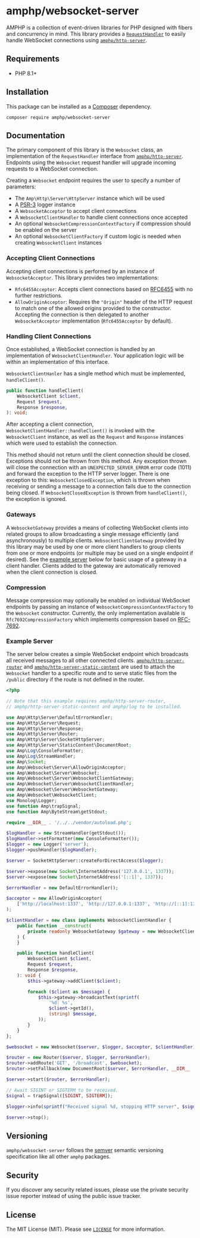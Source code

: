 # amphp/websocket-server

AMPHP is a collection of event-driven libraries for PHP designed with fibers and concurrency in mind.
This library provides a [`RequestHandler`](https://amphp.org/http-server/classes/request-handler) to easily handle WebSocket connections using [`amphp/http-server`](https://github.com/amphp/http-server).

## Requirements

- PHP 8.1+

## Installation

This package can be installed as a [Composer](https://getcomposer.org) dependency.

```
composer require amphp/websocket-server
```

## Documentation

The primary component of this library is the `Websocket` class, an implementation of the `RequestHandler` interface from [`amphp/http-server`](https://github.com/amphp/http-server). Endpoints using the `Websocket` request handler will upgrade incoming requests to a WebSocket connection.

Creating a `Websocket` endpoint requires the user to specify a number of parameters:
- The `Amp\Http\Server\HttpServer` instance which will be used
- A [PSR-3](https://www.php-fig.org/psr/psr-3/) logger instance
- A `WebsocketAcceptor` to accept client connections
- A `WebsocketClientHandler` to handle client connections once accepted
- An optional `WebsocketCompressionContextFactory` if compression should be enabled on the server
- An optional `WebsocketClientFactory` if custom logic is needed when creating `WebsocketClient` instances

### Accepting Client Connections

Accepting client connections is performed by an instance of `WebsocketAcceptor`. This library provides two implementations:
- `Rfc6455Acceptor`: Accepts client connections based on [RFC6455](https://datatracker.ietf.org/doc/html/rfc6455) with no further restrictions.
- `AllowOriginAcceptor`: Requires the `"Origin"` header of the HTTP request to match one of the allowed origins provided to the constructor. Accepting the connection is then delegated to another `WebsocketAcceptor` implementation (`Rfc6455Acceptor` by default).

### Handling Client Connections

Once established, a WebSocket connection is handled by an implementation of `WebsocketClientHandler`. Your application logic will be within an implementation of this interface.

`WebsocketClientHanler` has a single method which must be implemented, `handleClient()`.

```php
public function handleClient(
    WebsocketClient $client,
    Request $request,
    Response $response,
): void;
```

After accepting a client connection, `WebsocketClientHandler::handleClient()` is invoked with the `WebsocketClient` instance, as well as the `Request` and `Response` instances which were used to establish the connection.

This method should not return until the client connection should be closed. Exceptions should not be thrown from this method. Any exception thrown will close the connection with an `UNEXPECTED_SERVER_ERROR` error code (1011) and forward the exception to the HTTP server logger. There is one exception to this: `WebsocketClosedException`, which is thrown when receiving or sending a message to a connection fails due to the connection being closed. If `WebsocketClosedException` is thrown from `handleClient()`, the exception is ignored.

### Gateways

A `WebsocketGateway` provides a means of collecting WebSocket clients into related groups to allow broadcasting a single message efficiently (and asynchronously) to multiple clients. `WebsocketClientGateway` provided by this library may be used by one or more client handlers to group clients from one or more endpoints (or multiple may be used on a single endpoint if desired). See the [example server](#example-server) below for basic usage of a gateway in a client handler. Clients added to the gateway are automatically removed when the client connection is closed.

### Compression

Message compression may optionally be enabled on individual WebSocket endpoints by passing an instance of `WebsocketCompressionContextFactory` to the `Websocket` constructor. Currently, the only implementation available is `Rfc7692CompressionFactory` which implements compression based on [RFC-7692](https://datatracker.ietf.org/doc/html/rfc7692).

### Example Server

The server below creates a simple WebSocket endpoint which broadcasts all received messages to all other connected clients. [`amphp/http-server-router`](https://github.com/amphp/http-server-router) and [`amphp/http-server-static-content`](https://github.com/amphp/http-server-static-content) are used to attach the `Websocket` handler to a specific route and to serve static files from the `/public` directory if the route is not defined in the router.

```php
<?php

// Note that this example requires amphp/http-server-router,
// amphp/http-server-static-content and amphp/log to be installed.

use Amp\Http\Server\DefaultErrorHandler;
use Amp\Http\Server\Request;
use Amp\Http\Server\Response;
use Amp\Http\Server\Router;
use Amp\Http\Server\SocketHttpServer;
use Amp\Http\Server\StaticContent\DocumentRoot;
use Amp\Log\ConsoleFormatter;
use Amp\Log\StreamHandler;
use Amp\Socket;
use Amp\Websocket\Server\AllowOriginAcceptor;
use Amp\Websocket\Server\Websocket;
use Amp\Websocket\Server\WebsocketClientGateway;
use Amp\Websocket\Server\WebsocketClientHandler;
use Amp\Websocket\Server\WebsocketGateway;
use Amp\Websocket\WebsocketClient;
use Monolog\Logger;
use function Amp\trapSignal;
use function Amp\ByteStream\getStdout;

require __DIR__ . '/../../vendor/autoload.php';

$logHandler = new StreamHandler(getStdout());
$logHandler->setFormatter(new ConsoleFormatter());
$logger = new Logger('server');
$logger->pushHandler($logHandler);

$server = SocketHttpServer::createForDirectAccess($logger);

$server->expose(new Socket\InternetAddress('127.0.0.1', 1337));
$server->expose(new Socket\InternetAddress('[::1]', 1337));

$errorHandler = new DefaultErrorHandler();

$acceptor = new AllowOriginAcceptor(
    ['http://localhost:1337', 'http://127.0.0.1:1337', 'http://[::1]:1337'],
);

$clientHandler = new class implements WebsocketClientHandler {
    public function __construct(
        private readonly WebsocketGateway $gateway = new WebsocketClientGateway(),
    ) {
    }

    public function handleClient(
        WebsocketClient $client,
        Request $request,
        Response $response,
    ): void {
        $this->gateway->addClient($client);

        foreach ($client as $message) {
            $this->gateway->broadcastText(sprintf(
                '%d: %s',
                $client->getId(),
                (string) $message,
            ));
        }
    }
};

$websocket = new Websocket($server, $logger, $acceptor, $clientHandler);

$router = new Router($server, $logger, $errorHandler);
$router->addRoute('GET', '/broadcast', $websocket);
$router->setFallback(new DocumentRoot($server, $errorHandler, __DIR__ . '/public'));

$server->start($router, $errorHandler);

// Await SIGINT or SIGTERM to be received.
$signal = trapSignal([SIGINT, SIGTERM]);

$logger->info(sprintf("Received signal %d, stopping HTTP server", $signal));

$server->stop();
```

## Versioning

`amphp/websocket-server` follows the [semver](http://semver.org/) semantic versioning specification like all other `amphp` packages.

## Security

If you discover any security related issues, please use the private security issue reporter instead of using the public issue tracker.

## License

The MIT License (MIT). Please see [`LICENSE`](./LICENSE) for more information.
